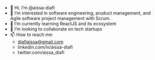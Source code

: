 - 👋 Hi, I’m @aissa-diafi
- 👀 I’m interested in software engineering, pruduct management, and Agile software project management with Scrum.
- 🌱 I’m currently learning ReactJS and its ecosystem
- 💞️ I’m looking to collaborate on tech startups
- 📫 How to reach me:
  -  diafiaissa@gmail.com
  -  linkedin.com/in/aissa-diafi
  -  twitter.com/aissa_diafi
